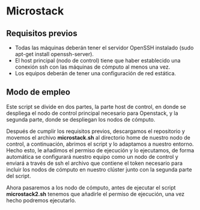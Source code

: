 # Microstack

## Requisitos previos

- Todas las máquinas deberán tener el servidor OpenSSH instalado (sudo apt-get install openssh-server).
- El host principal (nodo de control) tiene que haber establecido una conexión ssh con las máquinas de cómputo al menos una vez.
- Los equipos deberán de tener una configuración de red estática.

## Modo de empleo

Este script se divide en dos partes, la parte host de control, en donde se despliega el nodo de control principal necesario para Openstack, y la segunda parte, donde se despliegan los nodos de cómputo.

Después de cumplir los requisitos previos, descargamos el repositorio y movemos el archivo **microstack.sh** al directorio home de nuestro nodo de control, a continuación, abrimos el script y lo adaptamos a nuestro entorno. Hecho esto, le añadimos el permiso de ejecución y lo ejecutamos, de forma automática se configurará nuestro equipo como un nodo de control y enviará a través de ssh el archivo que contiene el token necesario para incluir los nodos de cómputo en nuestro clúster junto con la segunda parte del script.

Ahora pasaremos a los nodo de cómputo, antes de ejecutar el script **microstack2.sh** tenemos que añadirle el permiso de ejecución, una vez hecho podremos ejecutarlo.
